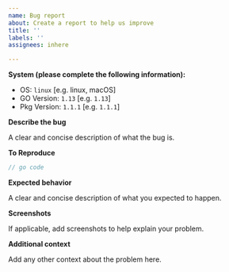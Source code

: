 ```yaml
---
name: Bug report
about: Create a report to help us improve
title: ''
labels: ''
assignees: inhere

---
```


**System (please complete the following information):**

 - OS: `linux` [e.g. linux, macOS]
 - GO Version: `1.13` [e.g. `1.13`]
 - Pkg Version: `1.1.1` [e.g. `1.1.1`]

**Describe the bug**

A clear and concise description of what the bug is.

**To Reproduce**

```go
// go code
```

**Expected behavior**

A clear and concise description of what you expected to happen.

**Screenshots**

If applicable, add screenshots to help explain your problem.

**Additional context**

Add any other context about the problem here.
